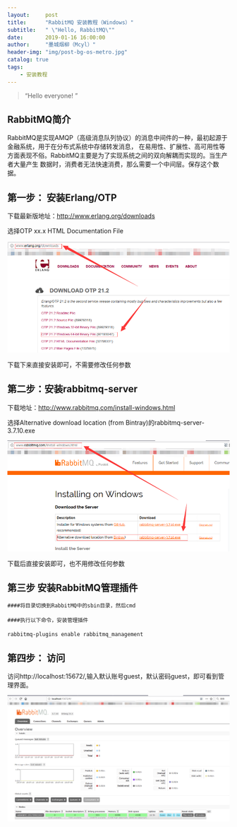 ```yaml
---
layout:     post
title:      "RabbitMQ 安装教程（Windows）"
subtitle:   " \"Hello, RabbitMQ\""
date:       2019-01-16 16:00:00
author:     "墨城烟柳（Mcyl）"
header-img: "img/post-bg-os-metro.jpg"
catalog: true
tags:
    - 安装教程
---
```


> “Hello everyone! ”


## RabbitMQ简介

RabbitMQ是实现AMQP（高级消息队列协议）的消息中间件的一种，最初起源于金融系统，用于在分布式系统中存储转发消息，
在易用性、扩展性、高可用性等方面表现不俗。RabbitMQ主要是为了实现系统之间的双向解耦而实现的。当生产者大量产生
数据时，消费者无法快速消费，那么需要一个中间层。保存这个数据。



## 第一步： 安装Erlang/OTP

下载最新版地址：http://www.erlang.org/downloads

选择OTP xx.x HTML Documentation File

![OTP](./img/rabbitmq/OTP.png)

下载下来直接安装即可，不需要修改任何参数

## 第二步：安装rabbitmq-server

下载地址：http://www.rabbitmq.com/install-windows.html

选择Alternative download location (from Bintray)的rabbitmq-server-3.7.10.exe

![RabbitMQ](./img/rabbitmq/RabbitMQ.png)

下载后直接安装即可，也不用修改任何参数


## 第三步 安装RabbitMQ管理插件

	####将目录切换到RabbitMQ中的sbin目录，然后cmd
	
	####执行以下命令，安装管理插件
	
	rabbitmq-plugins enable rabbitmq_management
	
## 第四步： 访问

 访问http://localhost:15672/,输入默认账号guest，默认密码guest，即可看到管理界面。
 
 ![Result](./img/rabbitmq/Result.png)


